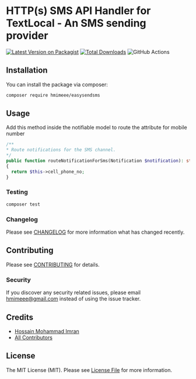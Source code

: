 # HTTP(s) SMS API Handler for TextLocal - An SMS sending provider

[![Latest Version on Packagist](https://img.shields.io/packagist/v/hmimeee/textlocal.svg?style=flat-square)](https://packagist.org/packages/hmimeee/textlocal)
[![Total Downloads](https://img.shields.io/packagist/dt/hmimeee/textlocal.svg?style=flat-square)](https://packagist.org/packages/hmimeee/textlocal)
![GitHub Actions](https://github.com/hmimeee/textlocal/actions/workflows/main.yml/badge.svg)

## Installation

You can install the package via composer:

```bash
composer require hmimeee/easysendsms
```

## Usage

Add this method inside the notifiable model to route the attribute for mobile number
```php
/**
* Route notifications for the SMS channel.
*/
public function routeNotificationForSms(Notification $notification): string
{
  return $this->cell_phone_no;
}
```

### Testing

```bash
composer test
```

### Changelog

Please see [CHANGELOG](CHANGELOG.md) for more information what has changed recently.

## Contributing

Please see [CONTRIBUTING](CONTRIBUTING.md) for details.

### Security

If you discover any security related issues, please email hmimeee@gmail.com instead of using the issue tracker.

## Credits

-   [Hossain Mohammad Imran](https://github.com/hmimeee)
-   [All Contributors](../../contributors)

## License

The MIT License (MIT). Please see [License File](LICENSE.md) for more information.
